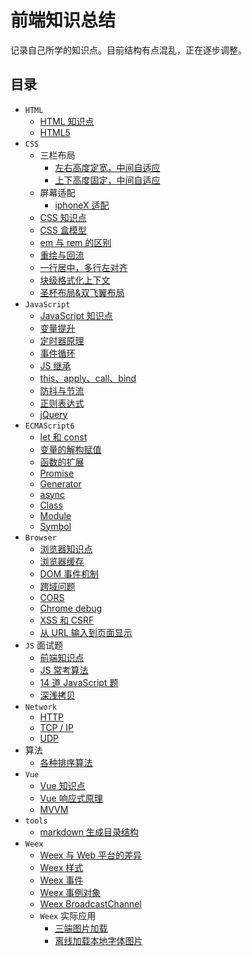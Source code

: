 # 前端知识总结

记录自己所学的知识点。目前结构有点混乱，正在逐步调整。

## 目录

- `HTML`
  - [HTML 知识点](html/html_knowledge_points.md)
  - [HTML5](html/html5.md)
- `CSS`
  - 三栏布局
    - [左右高度定宽，中间自适应](css/three_column_layout/left_and_right_set_high.md)
    - [上下高度固定，中间自适应](css/three_column_layout/up_and_down_set_high.md)
  - 屏幕适配
    - [iphoneX 适配](css/screen_fit/iphoneX_adaptation.md)
  - [CSS 知识点](css/css_knowledge_points.md)
  - [CSS 盒模型](css/css_box_model.md)
  - [em 与 rem 的区别](css/diff_between_em_and_rem.md)
  - [重绘与回流](css/repaint_and_reflow.md)
  - [一行居中，多行左对齐](css/line_center_or_lines_left_align.md)
  - [块级格式化上下文](css/block_formatting_context.md)
  - [圣杯布局&双飞翼布局](css/grail_layout_and_dual_flying_wings_layout.md)
- `JavaScript`
  - [JavaScript 知识点](javascript/JS_knowledge_points.md)
  - [变量提升](javascript/improve_variable.md)
  - [定时器原理](javascript/timer_principle.md)
  - [事件循环](javascript/event_loop.md)
  - [JS 继承](javascript/js_inherited.md)
  - [this、apply、call、bind](javascript/this_apply_call_bind.md)
  - [防抖与节流](javascript/debounce_and_throttle.md)
  - [正则表达式](javascript/RegExp.md)
  - [jQuery](javascript/jquery.md)
- `ECMAScript6`
  - [let 和 const](ES6/let_and_const.md)
  - [变量的解构赋值](ES6/variable_deconstruction_and_assign.md)
  - [函数的扩展](ES6/function_extend.md)
  - [Promise](ES6/promise.md)
  - [Generator](ES6/generator.md)
  - [async](ES6/async.md)
  - [Class](ES6/class.md)
  - [Module](ES6/module.md)
  - [Symbol](ES6/symbol.md)
- `Browser`
  - [浏览器知识点](browser/browser_knowledge_points.md)
  - [浏览器缓存](browser/browser_cache.md)
  - [DOM 事件机制](browser/dom_event.md)
  - [跨域问题](browser/cross_domain.md)
  - [CORS](browser/cors.md)
  - [Chrome debug](browser/chrome_debug.md)
  - [XSS 和 CSRF](browser/XSS_CSRF.md)
  - [从 URL 输入到页面显示](browser/process_URL_to_display_page.md)
- `JS` 面试题
  - [前端知识点](JS_interviewQuestions/qian-duan-kao-dian.md)
  - [JS 常考算法](JS_interviewQuestions/suan-fa-zhuan-ti-yi.md)
  - [14 道 JavaScript 题](JS_interviewQuestions/14dao-javascript-ti.md)
  - [深浅拷贝](JS_interviewQuestions/shallow_and_deep_copy.md)
- `Network`
  - [HTTP](network/http.md)
  - [TCP / IP](network/tcpip.md)
  - [UDP](network/udp.md)
- 算法
  - [各种排序算法](Algorithm/sort/sort.md)
- `Vue`
  - [Vue 知识点](vue/vuekao-dian.md)
  - [Vue 响应式原理](vue/vuexiang-ying-shi-yuan-li.md)
  - [MVVM](vue/mvvm.md)
- `tools`
  - [markdown 生成目录结构](tools/generateFileDir.md)
- `Weex`
  - [Weex 与 Web 平台的差异](weex/diff_between_Weex_and_Web.md)
  - [Weex 样式](weex/Weex_Style.md)
  - [Weex 事件](weex/Weex_Event.md)
  - [Weex 事例对象](weex/Weex_instance_variables.md)
  - [Weex BroadcastChannel](weex/Weex_BroadcastChannel.md)
  - `Weex` 实际应用
    - [三端图片加载](weex/practical_application/load_pictures.md)
    - [离线加载本地字体图片](weex/practical_application/load_fonts_file.md)